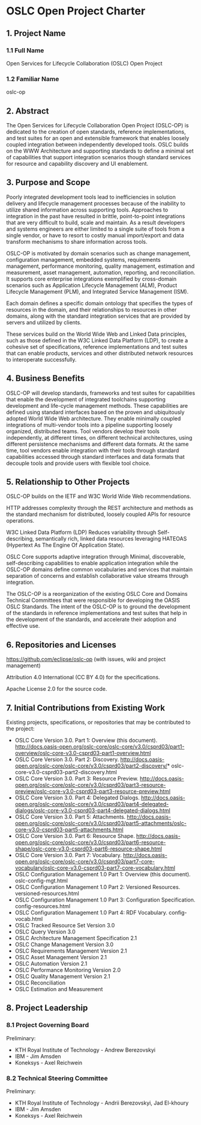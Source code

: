 # OSLC Open Project Charter

## 1. Project Name
### 1.1 Full Name
Open Services for Lifecycle Collaboration (OSLC) Open Project


### 1.2 Familiar Name
oslc-op

## 2. Abstract
The Open Services for Lifecycle Collaboration Open Project  (OSLC-OP) is dedicated to the creation of open standards, reference implementations, and test suites for an open and extensible framework that enables loosely coupled integration between independently developed tools. OSLC builds on the WWW Architecture and supporting standards to define a minimal set of capabilities that support integration scenarios though standard services for resource and capability discovery and UI enablement.

## 3. Purpose and Scope
Poorly integrated development tools lead to inefficiencies in solution delivery and lifecycle management processes because of the inability to utilize shared information across supporting tools. Approaches to integration in the past have resulted in brittle, point-to-point integrations that are very difficult to build, scale and maintain. As a result developers and systems engineers are either limited to a single suite of tools from a single vendor, or have to resort to costly manual import/export and data transform mechanisms to share information across tools. 

OSLC-OP is motivated by domain scenarios such as change management, configuration management, embedded systems, requirements management, performance monitoring, quality management, estimation and measurement, asset management, automation, reporting, and reconciliation. It supports core enterprise integrations exemplified by cross-domain scenarios such as Application Lifecycle Management (ALM), Product Lifecycle Management (PLM), and Integrated Service Management (ISM). 

Each domain defines a specific domain ontology that specifies the types of resources in the domain, and their relationships to resources in other domains, along with the standard integration services that are provided by servers and utilized by clients.

These services build on the World Wide Web and Linked Data principles, such as those defined in the W3C Linked Data Platform (LDP), to create a cohesive set of specifications, reference implementations and test suites that can enable products, services and other distributed network resources to interoperate successfully. 


## 4. Business Benefits
OSLC-OP will develop standards, frameworks and test suites for capabilities that enable the development of integrated toolchains supporting development and life-cycle management methods. These capabilities are defined using standard interfaces based on the proven and ubiquitously adopted World Wide Web architecture. They enable minimally coupled integrations of multi-vendor tools into a pipeline supporting loosely organized, distributed teams. Tool vendors develop their tools independently, at different times, on different technical architectures, using different persistence mechanisms and different data formats. At the same time, tool vendors enable integration with their tools through standard capabilities accessed through standard interfaces and data formats that decouple tools and provide users with flexible tool choice.

## 5. Relationship to Other Projects
OSLC-OP builds on the IETF and W3C World Wide Web recommendations. 

HTTP addresses complexity through the REST architecture and methods as the standard mechanism for distributed, loosely coupled APIs for resource operations.

W3C Linked Data Platform (LDP) Reduces variability through Self-describing, semantically rich, linked data resources leveraging HATEOAS  (Hypertext As The Engine Of Application State).

OSLC Core supports adaptive integration through Minimal, discoverable, self-describing capabilities to enable application integration while the OSLC-OP domains define common vocabularies and services that maintain separation of concerns and establish collaborative value streams through integration. 

The OSLC-OP is a reorganization of the existing OSLC Core and Domains Technical Committees that were responsible for developing the OASIS OSLC Standards. The intent of the OSLC-OP is to ground the development of the standards in reference implementations and test suites that help in the development of the standards, and accelerate their adoption and effective use.

## 6. Repositories and Licenses
https://github.com/eclipse/oslc-op (with issues, wiki and project management)

Attribution 4.0 International (CC BY 4.0) for the specifications.

Apache License 2.0 for the source code.


## 7. Initial Contributions from Existing Work

Existing projects, specifications, or repositories that may be contributed to the project:

* OSLC Core Version 3.0. Part 1: Overview (this document). http://docs.oasis-open.org/oslc-core/oslc-core/v3.0/csprd03/part1-overview/oslc-core-v3.0-csprd03-part1-overview.html
* OSLC Core Version 3.0. Part 2: Discovery. http://docs.oasis-open.org/oslc-core/oslc-core/v3.0/csprd03/part2-discovery/* oslc-core-v3.0-csprd03-part2-discovery.html
* OSLC Core Version 3.0. Part 3: Resource Preview. http://docs.oasis-open.org/oslc-core/oslc-core/v3.0/csprd03/part3-resource-preview/oslc-core-v3.0-csprd03-part3-resource-preview.html
* OSLC Core Version 3.0. Part 4: Delegated Dialogs. http://docs.oasis-open.org/oslc-core/oslc-core/v3.0/csprd03/part4-delegated-dialogs/oslc-core-v3.0-csprd03-part4-delegated-dialogs.html
* OSLC Core Version 3.0. Part 5: Attachments. http://docs.oasis-open.org/oslc-core/oslc-core/v3.0/csprd03/part5-attachments/oslc-core-v3.0-csprd03-part5-attachments.html
* OSLC Core Version 3.0. Part 6: Resource Shape. http://docs.oasis-open.org/oslc-core/oslc-core/v3.0/csprd03/part6-resource-shape/oslc-core-v3.0-csprd03-part6-resource-shape.html
* OSLC Core Version 3.0. Part 7: Vocabulary. http://docs.oasis-open.org/oslc-core/oslc-core/v3.0/csprd03/part7-core-vocabulary/oslc-core-v3.0-csprd03-part7-core-vocabulary.html
* OSLC Configuration Management 1.0 Part 1: Overview (this document). oslc-config-mgt.html
* OSLC Configuration Management 1.0 Part 2: Versioned Resources. versioned-resources.html
* OSLC Configuration Management 1.0 Part 3: Configuration Specification. config-resources.html
* OSLC Configuration Management 1.0 Part 4: RDF Vocabulary. config-vocab.html
* OSLC Tracked Resource Set Version 3.0
* OSLC Query Version 3.0
* OSLC Architecture Management Specification 2.1
* OSLC Change Management Version 3.0
* OSLC Requirements Management Version 2.1
* OSLC Asset Management Version 2.1
* OSLC Automation Version 2.1
* OSLC Performance Monitoring Version 2.0
* OSLC Quality Management Version 2.1
* OSLC Reconciliation
* OSLC Estimation and Measurement


## 8. Project Leadership
### 8.1 Project Governing Board

Preliminary:

* KTH Royal Institute of Technology - Andrew Berezovskyi
* IBM - Jim Amsden
* Koneksys - Axel Reichwein


### 8.2 Technical Steering Committee

Preliminary:

* KTH Royal Institute of Technology - Andrii Berezovskyi, Jad El-khoury
* IBM - Jim Amsden
* Koneksys - Axel Reichwein
